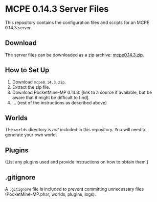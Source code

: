 # MCPE 0.14.3 Server Files

This repository contains the configuration files and scripts for an MCPE 0.14.3 server.

## Download

The server files can be downloaded as a zip archive: [mcpe0.14.3.zip](link/to/your/zip/file).

## How to Set Up

1. Download `mcpe0.14.3.zip`.
2. Extract the zip file.
3. Download PocketMine-MP 0.14.3: [link to a source if available, but be aware that it might be difficult to find].
4. ... (rest of the instructions as described above)

## Worlds

The `worlds` directory is *not* included in this repository.  You will need to generate your own world.

## Plugins

(List any plugins used and provide instructions on how to obtain them.)

## .gitignore

A `.gitignore` file is included to prevent committing unnecessary files (PocketMine-MP.phar, worlds, plugins, logs).
